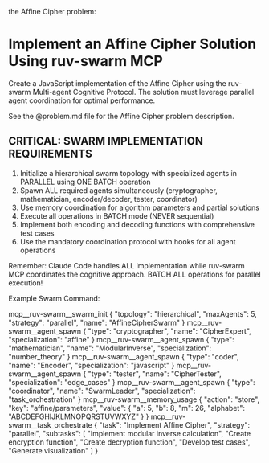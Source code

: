   the Affine Cipher problem:

  # Implement an Affine Cipher Solution Using ruv-swarm MCP

  Create a JavaScript implementation of the Affine Cipher using the ruv-swarm Multi-agent Cognitive Protocol. The solution must leverage parallel agent coordination for optimal performance.

  See the @problem.md file for the Affine Cipher problem description.

  ## CRITICAL: SWARM IMPLEMENTATION REQUIREMENTS

  1. Initialize a hierarchical swarm topology with specialized agents in PARALLEL using ONE BATCH operation
  2. Spawn ALL required agents simultaneously (cryptographer, mathematician, encoder/decoder, tester,
  coordinator)
  3. Use memory coordination for algorithm parameters and partial solutions
  4. Execute all operations in BATCH mode (NEVER sequential)
  5. Implement both encoding and decoding functions with comprehensive test cases
  6. Use the mandatory coordination protocol with hooks for all agent operations

  Remember: Claude Code handles ALL implementation while ruv-swarm MCP coordinates the cognitive approach. BATCH
  ALL operations for parallel execution!

Example Swarm Command:

 mcp__ruv-swarm__swarm_init {
    "topology": "hierarchical",
    "maxAgents": 5,
    "strategy": "parallel",
    "name": "AffineCipherSwarm"
  }
  mcp__ruv-swarm__agent_spawn {
    "type": "cryptographer",
    "name": "CipherExpert",
    "specialization": "affine"
  }
  mcp__ruv-swarm__agent_spawn {
    "type": "mathematician",
    "name": "ModularInverse",
    "specialization": "number_theory"
  }
  mcp__ruv-swarm__agent_spawn {
    "type": "coder",
    "name": "Encoder",
    "specialization": "javascript"
  }
  mcp__ruv-swarm__agent_spawn {
    "type": "tester",
    "name": "CipherTester",
    "specialization": "edge_cases"
  }
  mcp__ruv-swarm__agent_spawn {
    "type": "coordinator",
    "name": "SwarmLeader",
    "specialization": "task_orchestration"
  }
  mcp__ruv-swarm__memory_usage {
    "action": "store",
    "key": "affine/parameters",
    "value": {
      "a": 5,
      "b": 8,
      "m": 26,
      "alphabet": "ABCDEFGHIJKLMNOPQRSTUVWXYZ"
    }
  }
  mcp__ruv-swarm__task_orchestrate {
    "task": "Implement Affine Cipher",
    "strategy": "parallel",
    "subtasks": [
      "Implement modular inverse calculation",
      "Create encryption function",
      "Create decryption function",
      "Develop test cases",
      "Generate visualization"
    ]
  }
